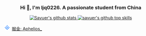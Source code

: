 
### <p align="center"> Hi 👋, I'm ljq0226. A passionate student from China </p>

<p align="center">
	<a href="https://github.com/ljq0226" target="_blank">
		<img src="https://github-readme-stats.vercel.app/api?username=ljq0226&theme=dark&show_icons=true?count_private=true" width="40%" alt="Savuer's github stats"/>
	</a>
	<a href="https://github.com/ljq0226" target="_blank">
		<img src="https://github-readme-stats.vercel.app/api/top-langs/?username=ljq0226&layout=compact&hide=html&theme=dark" width="40%" alt="savuer's github top skills"/>
	</a>
</p>

<!---
ljq0226/ljq0226 is a ✨ special ✨ repository because its `README.md` (this file) appears on your GitHub profile.
You can click the Preview link to take a look at your changes.
--->

<div>
	<img src="./images/juejinlogo.svg" width="20" height="20" alt="juejinlogo" />
  <a href="https://juejin.cn/user/3993904418408455/posts" target="_blank">
		掘金: Aphelios_
	</a>
</div>

